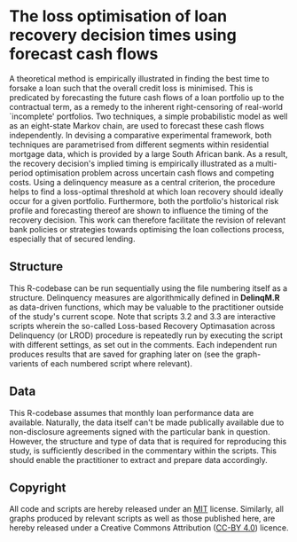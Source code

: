 # The loss optimisation of loan recovery decision times using forecast cash flows

A theoretical method is empirically illustrated in finding the best time to forsake a loan such that the overall credit loss is minimised. This is predicated by forecasting the future cash flows of a loan portfolio up to the contractual term, as a remedy to the inherent right-censoring of real-world `incomplete' portfolios. Two techniques, a simple probabilistic model as well as an eight-state Markov chain, are used to forecast these cash flows independently. In devising a comparative experimental framework, both techniques are parametrised from different segments within residential mortgage data, which is provided by a large South African bank. As a result, the recovery decision's implied timing is empirically illustrated as a multi-period optimisation problem across uncertain cash flows and competing costs. Using a delinquency measure as a central criterion, the procedure helps to find a loss-optimal threshold at which loan recovery should ideally occur for a given portfolio. Furthermore, both the portfolio's historical risk profile and forecasting thereof are shown to influence the timing of the recovery decision. This work can therefore facilitate the revision of relevant bank policies or strategies towards optimising the loan collections process, especially that of secured lending.

## Structure
This R-codebase can be run sequentially using the file numbering itself as a structure. Delinquency measures are algorithmically defined in **DelinqM.R** as data-driven functions, which may be valuable to the practitioner outside of the study's current scope. Note that scripts 3.2 and 3.3 are interactive scripts wherein the so-called Loss-based Recovery Optimasation across Delinquency (or LROD) procedure is repeatedly run by executing the script with different settings, as set out in the comments. Each independent run produces results that are saved for graphing later on (see the graph-varients of each numbered script where relevant).

## Data
This R-codebase assumes that monthly loan performance data are available. Naturally, the data itself can't be made publically available due to non-disclosure agreements signed with the particular bank in question. However, the structure and type of data that is required for reproducing this study, is sufficiently described in the commentary within the scripts. This should enable the practitioner to extract and prepare data accordingly.

## Copyright
All code and scripts are hereby released under an [MIT](https://opensource.org/licenses/MIT) license. Similarly, all graphs produced by relevant scripts as well as those published here, are hereby released under a Creative Commons Attribution ([CC-BY 4.0](https://creativecommons.org/licenses/by/4.0/)) licence.
